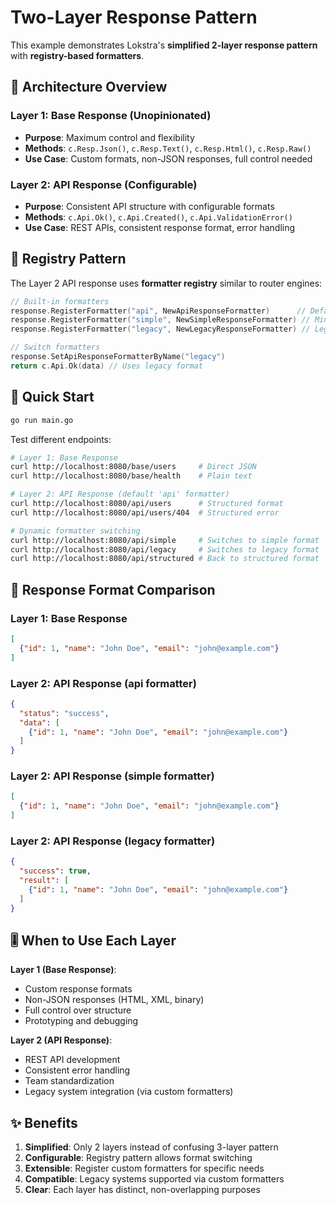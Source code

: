 # Two-Layer Response Pattern

This example demonstrates Lokstra's **simplified 2-layer response pattern** with **registry-based formatters**.

## 🎯 Architecture Overview

### Layer 1: Base Response (Unopinionated)
- **Purpose**: Maximum control and flexibility
- **Methods**: `c.Resp.Json()`, `c.Resp.Text()`, `c.Resp.Html()`, `c.Resp.Raw()`
- **Use Case**: Custom formats, non-JSON responses, full control needed

### Layer 2: API Response (Configurable)
- **Purpose**: Consistent API structure with configurable formats
- **Methods**: `c.Api.Ok()`, `c.Api.Created()`, `c.Api.ValidationError()`
- **Use Case**: REST APIs, consistent response format, error handling

## 🔧 Registry Pattern

The Layer 2 API response uses **formatter registry** similar to router engines:

```go
// Built-in formatters
response.RegisterFormatter("api", NewApiResponseFormatter)      // Default structured
response.RegisterFormatter("simple", NewSimpleResponseFormatter) // Minimal JSON
response.RegisterFormatter("legacy", NewLegacyResponseFormatter) // Legacy systems

// Switch formatters
response.SetApiResponseFormatterByName("legacy")
return c.Api.Ok(data) // Uses legacy format
```

## 🚀 Quick Start

```bash
go run main.go
```

Test different endpoints:

```bash
# Layer 1: Base Response
curl http://localhost:8080/base/users     # Direct JSON
curl http://localhost:8080/base/health    # Plain text

# Layer 2: API Response (default 'api' formatter)
curl http://localhost:8080/api/users      # Structured format
curl http://localhost:8080/api/users/404  # Structured error

# Dynamic formatter switching
curl http://localhost:8080/api/simple     # Switches to simple format
curl http://localhost:8080/api/legacy     # Switches to legacy format
curl http://localhost:8080/api/structured # Back to structured format
```

## 📄 Response Format Comparison

### Layer 1: Base Response
```json
[
  {"id": 1, "name": "John Doe", "email": "john@example.com"}
]
```

### Layer 2: API Response (api formatter)
```json
{
  "status": "success",
  "data": [
    {"id": 1, "name": "John Doe", "email": "john@example.com"}
  ]
}
```

### Layer 2: API Response (simple formatter)
```json
[
  {"id": 1, "name": "John Doe", "email": "john@example.com"}
]
```

### Layer 2: API Response (legacy formatter)
```json
{
  "success": true,
  "result": [
    {"id": 1, "name": "John Doe", "email": "john@example.com"}
  ]
}
```

## 🎚️ When to Use Each Layer

**Layer 1 (Base Response)**:
- Custom response formats
- Non-JSON responses (HTML, XML, binary)
- Full control over structure
- Prototyping and debugging

**Layer 2 (API Response)**:
- REST API development
- Consistent error handling
- Team standardization
- Legacy system integration (via custom formatters)

## ✨ Benefits

1. **Simplified**: Only 2 layers instead of confusing 3-layer pattern
2. **Configurable**: Registry pattern allows format switching
3. **Extensible**: Register custom formatters for specific needs
4. **Compatible**: Legacy systems supported via custom formatters
5. **Clear**: Each layer has distinct, non-overlapping purposes